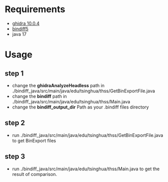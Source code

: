 # Requirements
- [ghidra 10.0.4](https://github.com/NationalSecurityAgency/ghidra/releases)
- [bindiff5](https://www.zynamics.com/software.html)
- java 17
# Usage
## step 1
- change the __ghidraAnalyzeHeadless__ path in ./bindiff_java/src/main/java/edu/tsinghua/thss/GetBinExportFile.java
- change the __bindiff__ path in ./bindiff_java/src/main/java/edu/tsinghua/thss/Main.java
- change the __bindiff_output_dir__ Path as your .bindiff files directory
## step 2
- run ./bindiff_java/src/main/java/edu/tsinghua/thss/GetBinExportFile.java to get BinExport files
## step 3
- run ./bindiff_java/src/main/java/edu/tsinghua/thss/Main.java to get the result of comparison.